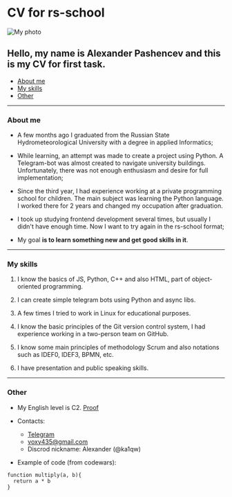 # CV for rs-school

![My photo]()
## Hello, my name is Alexander Pashencev and this is my CV for first task.
- [About me](#about-me)
- [My skills](#my-skills)
- [Other](#other)
---
### About me

- A few months ago I graduated from the Russian State Hydrometeorological University with a degree in applied Informatics;

- While learning, an attempt was made to create a project using Python. A Telegram-bot was almost created to navigate university buildings. Unfortunately, there was not enough enthusiasm and desire for full implementation;

- Since the third year, I had experience working at a private programming school for children. The main subject was learning the Python language. I worked there for 2 years and changed my occupation after graduation.

- I took up studying frontend development several times, but usually I didn't have enough time. Now I want to try again in the rs-school format;

- My goal **is to learn something new and get good skills in it**.
---
### My skills

1. I know the basics of JS, Python, C++ and also HTML, part of object-oriented programming.

2. I can create simple telegram bots using Python and async libs.

3. A few times I tried to work in Linux for educational purposes.

4. I know the basic principles of the Git version control system, I had experience working in a two-person team on GitHub.

5. I know some main principles of methodology Scrum and also notations such as IDEF0, IDEF3, BPMN, etc.

6. I have presentation and public speaking skills.

---
### Other

- My English level is C2. [Proof](cert.efset.org/ntbahZ)

- Contacts:
  - [Telegram](https://t.me/yuppy324)
  - voxy435@gmail.com
  - Discrod nickname: Alexander (@ka1qw)

- Example of code (from codewars):
```
function multiply(a, b){
  return a * b
}
```